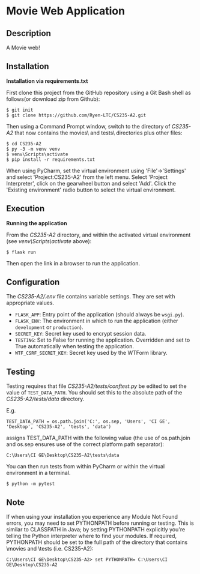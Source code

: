 # Movie Web Application

## Description

A Movie web!

## Installation

**Installation via requirements.txt**

First clone this project from the GitHub repository using a Git Bash 
shell as follows(or download zip from Github):

```shell
$ git init
$ git clone https://github.com/Ryen-LTC/CS235-A2.git
```

Then using a Command Prompt window, switch to the directory of *CS235-A2* 
that now contains the movies\ and tests\ directories plus other files:

```shell
$ cd CS235-A2
$ py -3 -m venv venv
$ venv\Scripts\activate
$ pip install -r requirements.txt
```

When using PyCharm, set the virtual environment using 'File'->'Settings' and select 
'Project:CS235-A2' from the left menu. Select 'Project Interpreter', click on the 
gearwheel button and select 'Add'. Click the 'Existing environment' radio button 
to select the virtual environment. 

## Execution

**Running the application**

From the *CS235-A2* directory, and within the activated virtual environment 
(see *venv\Scripts\activate* above):

````shell
$ flask run
```` 
Then open the link in a browser to run the application.
## Configuration

The *CS235-A2/.env* file contains variable settings. They are set with appropriate values.

* `FLASK_APP`: Entry point of the application (should always be `wsgi.py`).
* `FLASK_ENV`: The environment in which to run the application (either `development` or `production`).
* `SECRET_KEY`: Secret key used to encrypt session data.
* `TESTING`: Set to False for running the application. Overridden and set to True automatically when testing the application.
* `WTF_CSRF_SECRET_KEY`: Secret key used by the WTForm library.

## Testing

Testing requires that file *CS235-A2/tests/conftest.py* be edited to set the value of `TEST_DATA_PATH`. 
You should set this to the absolute path of the *CS235-A2/tests/data* directory. 

E.g. 

`TEST_DATA_PATH = os.path.join('C:', os.sep, 'Users', 'CI GE', 'Desktop',
                              'CS235-A2', 'tests', 'data')`

assigns TEST_DATA_PATH with the following value (the use of os.path.join and os.sep ensures use of the correct platform path separator):

`C:\Users\CI GE\Desktop\CS235-A2\tests\data`

You can then run tests from within PyCharm or within the virtual environment in a terminal.

 ````shell
$ python -m pytest
```` 

## Note

If when using your installation you experience any Module Not Found errors, 
you may need to set PYTHONPATH before running or testing. This is similar to 
CLASSPATH in Java; by setting PYTHONPATH explicitly you're telling the Python 
interpreter where to find your modules. If required, PYTHONPATH should be 
set to the full path of the directory that contains \movies and \tests 
(i.e. CS235-A2):

`C:\Users\CI GE\Desktop\CS235-A2> set PYTHONPATH=
C:\Users\CI GE\Desktop\CS235-A2`